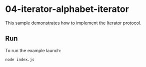 # 04-iterator-alphabet-iterator

This sample demonstrates how to implement the Iterator protocol.

## Run

To run the example launch:

```
node index.js
```

